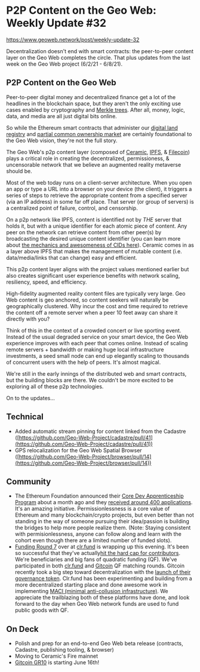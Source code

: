 # P2P Content on the Geo Web: Weekly Update #32

https://www.geoweb.network/post/weekly-update-32

Decentralization doesn&#39;t end with smart contracts: the peer-to-peer content layer on the Geo Web completes the circle. That plus updates from the last week on the Geo Web project (6/2/21 - 6/8/21).

## P2P Content on the Geo Web

Peer-to-peer digital money and decentralized finance get a lot of the headlines in the blockchain space, but they aren&#39;t the only exciting use cases enabled by cryptography and [Merkle trees](https://en.wikipedia.org/wiki/Merkle_tree). After all, money, logic, data, and media are all just digital bits online.

So while the Ethereum smart contracts that administer our [digital land registry](https://docs.geoweb.network/concepts/digital-land-registry) and [partial common ownership market](https://docs.geoweb.network/concepts/partial-common-ownership) are certainly foundational to the Geo Web vision, they&#39;re not the full story.

The Geo Web&#39;s p2p content layer (composed of [Ceramic](https://ceramic.network/), [IPFS](https://ipfs.io/), &amp; [Filecoin](https://filecoin.io/)) plays a critical role in creating the decentralized, permissioness, &amp; uncensorable network that we believe an augmented reality metaverse should be.

Most of the web today runs on a client-server architecture. When you open an app or type a URL into a browser on your device (the client), it triggers a series of steps to retrieve the appropriate content from a specified server (via an IP address) in some far off place. That server (or group of servers) is a centralized point of failure, control, and censorship.

On a p2p network like IPFS, content is identified not by _THE_ server that holds it, but with a unique identifier for each atomic piece of content. Any peer on the network can retrieve content from other peer(s) by broadcasting the desired unique content identifier (you can learn more about [the mechanics and awesomeness of CIDs here](https://docs.ipfs.io/concepts/content-addressing/)). Ceramic comes in as a layer above IPFS that makes the management of mutable content (i.e. data/media/links that can change) easy and efficient.

This p2p content layer aligns with the project values mentioned earlier but also creates significant user experience benefits with network scaling, resiliency, speed, and efficiency.

High-fidelity augmented reality content files are typically very large. Geo Web content is geo anchored, so content seekers will naturally be geographically clustered. Why incur the cost and time required to retrieve the content off a remote server when a peer 10 feet away can share it directly with you?

Think of this in the context of a crowded concert or live sporting event. Instead of the usual degraded service on your smart device, the Geo Web experience improves with each peer that comes online. Instead of scaling remote servers + bandwidth or making huge local infrastructure investments, a seed small node can end up elegantly scaling to thousands of concurrent users with the help of peers. It&#39;s almost magical.

We&#39;re still in the early innings of the distributed web and smart contracts, but the building blocks are there. We couldn&#39;t be more excited to be exploring all of these p2p technologies.

On to the updates…

## Technical

- Added automatic stream pinning for content linked from the Cadastre ([https://github.com/Geo-Web-Project/cadastre/pull/41](https://github.com/Geo-Web-Project/cadastre/pull/41))
- GPS relocalization for the Geo Web Spatial Browser ([https://github.com/Geo-Web-Project/browser/pull/14](https://github.com/Geo-Web-Project/browser/pull/14))

## Community

- The Ethereum Foundation announced their [Core Dev Apprenticeship Program](https://blog.ethereum.org/2021/05/13/core-dev-apprenticeship/) about a month ago and they [received around 400 applications](https://twitter.com/trent_vanepps/status/1399817600486494209). It&#39;s an amazing initiative. Permissionlessness is a core value of Ethereum and many blockchain/crypto projects, but even better than not standing in the way of someone pursuing their idea/passion is building the bridges to help more people realize them. (Note: Staying consistent with permisionlessness, anyone can follow along and learn with the cohort even though there are a limited number of funded slots).
- [Funding Round 7](https://blog.clr.fund/round-7-announcement/) over at [clr.fund](https://clr.fund/#/) is wrapping up this evening. It&#39;s been so successful that they&#39;ve actually[hit the hard cap for contributors](https://twitter.com/clrfund/status/1401478368244158465). We&#39;re beneficiaries and big fans of quadratic funding (QF). We&#39;ve participated in both [clr.fund](https://clr.fund/#/project/0xeae9349d669abad47bb3adff2cef492247ed50a3eedd6c1d3e5420f66fd53473) and [Gitcoin](https://gitcoin.co/grants/1403/the-geo-web) QF matching rounds. Gitcoin recently took a big step toward decentralization with the [launch of their governance token](https://gitcoin.co/quadraticlands/mission). Clr.fund has been experimenting and building from a more decentralized starting place and done awesome work in implementing [MACI (minimal anti-collusion infrastructure)](https://github.com/appliedZKP/maci). We appreciate the trailblazing both of these platforms have done, and look forward to the day when Geo Web network funds are used to fund public goods with QF.

## On Deck

- Polish and prep for an end-to-end Geo Web beta release (contracts, Cadastre, publishing tooling, &amp; browser)
- Moving to Ceramic&#39;s Fire mainnet
- [Gitcoin GR10](https://gitcoin.co/grants/1403/the-geo-web) is starting June 16th!
